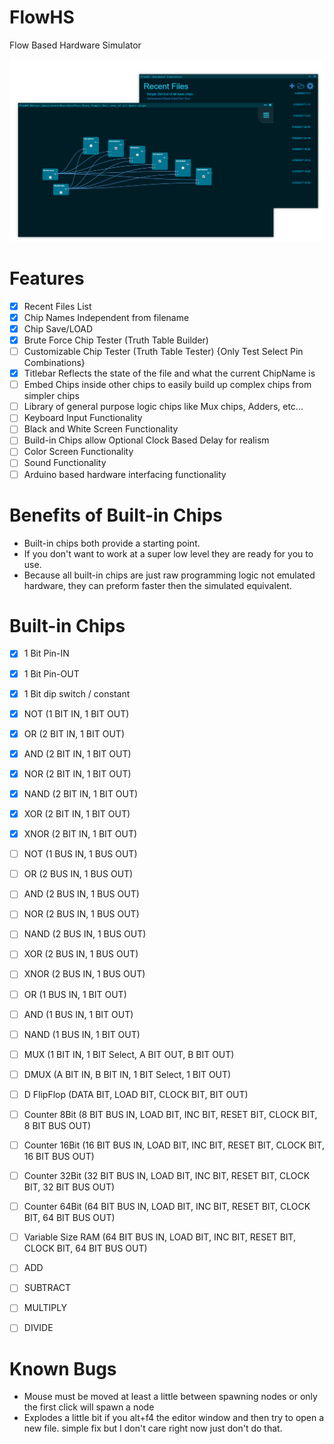# FlowHS
Flow Based Hardware Simulator

![Screenshot of FlowHS](https://github.com/Eforen/FlowHS/raw/master/mediaDev/AlphaScreenShot.PNG)

# Features
- [x] Recent Files List
- [x] Chip Names Independent from filename
- [x] Chip Save/LOAD
- [x] Brute Force Chip Tester (Truth Table Builder)
- [ ] Customizable Chip Tester (Truth Table Tester) {Only Test Select Pin Combinations}
- [x] Titlebar Reflects the state of the file and what the current ChipName is
- [ ] Embed Chips inside other chips to easily build up complex chips from simpler chips
- [ ] Library of general purpose logic chips like Mux chips, Adders, etc...
- [ ] Keyboard Input Functionality
- [ ] Black and White Screen Functionality
- [ ] Build-in Chips allow Optional Clock Based Delay for realism
- [ ] Color Screen Functionality
- [ ] Sound Functionality
- [ ] Arduino based hardware interfacing functionality

# Benefits of Built-in Chips
 * Built-in chips both provide a starting point.
 * If you don't want to work at a super low level they are ready for you to use.
 * Because all built-in chips are just raw programming logic not emulated hardware, they can preform faster then the simulated equivalent.

# Built-in Chips
- [x] 1 Bit Pin-IN
- [x] 1 Bit Pin-OUT
- [x] 1 Bit dip switch / constant
- [x] NOT   (1 BIT IN, 1 BIT OUT)
- [x] OR    (2 BIT IN, 1 BIT OUT)
- [x] AND   (2 BIT IN, 1 BIT OUT)
- [x] NOR   (2 BIT IN, 1 BIT OUT)
- [x] NAND  (2 BIT IN, 1 BIT OUT)
- [x] XOR   (2 BIT IN, 1 BIT OUT)
- [x] XNOR  (2 BIT IN, 1 BIT OUT)

- [ ] NOT   (1 BUS IN, 1 BUS OUT)
- [ ] OR    (2 BUS IN, 1 BUS OUT)
- [ ] AND   (2 BUS IN, 1 BUS OUT)
- [ ] NOR   (2 BUS IN, 1 BUS OUT)
- [ ] NAND  (2 BUS IN, 1 BUS OUT)
- [ ] XOR   (2 BUS IN, 1 BUS OUT)
- [ ] XNOR  (2 BUS IN, 1 BUS OUT)

- [ ] OR    (1 BUS IN, 1 BIT OUT)
- [ ] AND   (1 BUS IN, 1 BIT OUT)
- [ ] NAND  (1 BUS IN, 1 BIT OUT)

- [ ] MUX  (1 BIT IN, 1 BIT Select, A BIT OUT, B BIT OUT)
- [ ] DMUX  (A BIT IN, B BIT IN, 1 BIT Select, 1 BIT OUT)

- [ ] D FlipFlop (DATA BIT, LOAD BIT, CLOCK BIT, BIT OUT)
- [ ] Counter 8Bit (8 BIT BUS IN, LOAD BIT, INC BIT, RESET BIT, CLOCK BIT, 8 BIT BUS OUT)
- [ ] Counter 16Bit (16 BIT BUS IN, LOAD BIT, INC BIT, RESET BIT, CLOCK BIT, 16 BIT BUS OUT)
- [ ] Counter 32Bit (32 BIT BUS IN, LOAD BIT, INC BIT, RESET BIT, CLOCK BIT, 32 BIT BUS OUT)
- [ ] Counter 64Bit (64 BIT BUS IN, LOAD BIT, INC BIT, RESET BIT, CLOCK BIT, 64 BIT BUS OUT)

- [ ] Variable Size RAM (64 BIT BUS IN, LOAD BIT, INC BIT, RESET BIT, CLOCK BIT, 64 BIT BUS OUT)

- [ ] ADD
- [ ] SUBTRACT
- [ ] MULTIPLY
- [ ] DIVIDE

# Known Bugs

* Mouse must be moved at least a little between spawning nodes or only the first click will spawn a node
* Explodes a little bit if you alt+f4 the editor window and then try to open a new file. simple fix but I don't care right now just don't do that.
